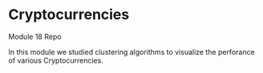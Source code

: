 # Cryptocurrencies
Module 18 Repo

In this module we studied clustering algorithms to visualize the perforance of various Cryptocurrencies.
